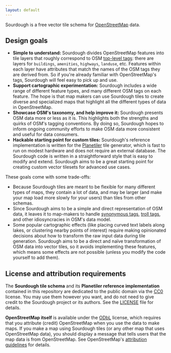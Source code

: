 ```yaml
---
layout: default
---
```


Sourdough is a free vector tile schema for [OpenStreetMap] data.

<div id="sourdough-viewer"></div>
<script type="module">
  import { createViewer } from '/assets/viewer.js';

  function init() {
    createViewer(
      document.getElementById("sourdough-viewer"),
      "https://tiles.osm.fyi/vector/sourdough.json",
      {
        center: [15, 35],
        zoom: 1.0,
        hash: true,
        dragRotate: false,
        pitchWithRotate: false,
        touchZoomRotate: false,
      }
    );
  }
  
  if (document.readyState === "loading") {
    document.addEventListener("DOMContentLoaded", init);
  } else {
    init();
  }
</script>

## Design goals

- **Simple to understand:** Sourdough divides OpenStreetMap features into tile layers that roughly correspond to OSM [top-level tags]: there are layers for `buildings`, `amenities`, `highways`, `landuse`, etc. Features within each layer have attributes that match the names of the OSM tags they are derived from. So if you're already familiar with OpenStreetMap's tags, Sourdough will feel easy to pick up and use.
- **Support cartographic experimentation:** Sourdough includes a wide range of different feature types, and many different OSM tags on each feature. The hope is that map makers can use Sourdough tiles to create diverse and specialized maps that highlight all the different types of data in OpenStreetMap.
- **Showcase OSM's taxonomy, and help improve it:** Sourdough presents OSM data more or less as it is. This highlights both the strengths and quirks of OSM's tagging conventions. By doing so, Sourdough hopes to inform ongoing community efforts to make OSM data more consistent and useful for data consumers.
- **Hackable starting point for custom tiles:** Sourdough's reference implementation is written for the [Planetiler] tile generator, which is fast to run on modest hardware and does not require an external database. The Sourdough code is written in a straightforward style that is easy to modify and extend. Sourdough aims to be a great starting point for creating custom vector tilesets for advanced use cases.

These goals come with some trade-offs:
- Because Sourdough tiles are meant to be flexible for many different types of maps, they contain a lot of data, and may be larger (and make your map load more slowly for your users) than tiles from other schemas.
- Since Sourdough aims to be a simple and direct representation of OSM data, it leaves it to map-makers to handle [synonymous tags], [troll tags], and other idiosyncracies in OSM's data model.
- Some popular cartographic effects (like placing curved text labels along lakes, or clustering nearby points of interest) require making opinionated decisions about how to transform the raw input data during tile generation. Sourdough aims to be a direct and naïve transformation of OSM data into vector tiles, so it avoids implementing these features, which means some effects are not possible (unless you modify the code yourself to add them).

## License and attribution requirements

The **Sourdough tile schema** and its **Planetiler reference implementation** contained in this repository are dedicated to the public domain via the [CC0] license. You may use them however you want, and do not need to give credit to the Sourdough project or its authors. See the [LICENSE](./LICENSE) file for details.

**OpenStreetMap itself** is available under the [ODbL] license, which requires that you attribute (credit) OpenStreetMap when you use the data to make maps. If you make a map using Sourdough tiles (or any other map that uses OpenStreetMap data), you should display a message that tells users that the map data is from OpenStreetMap. See OpenStreetMap's [attribution guidelines] for details.

[OpenStreetMap]: https://openstreetmap.org/about
[top-level tags]: https://wiki.openstreetmap.org/wiki/Top-level_tag
[synonymous tags]: https://wiki.openstreetmap.org/wiki/Synonymous_tags
[troll tags]: https://wiki.openstreetmap.org/wiki/Trolltag
[Planetiler]: https://github.com/onthegomap/planetiler?tab=readme-ov-file#planetiler
[CC0]: https://creativecommons.org/public-domain/cc0/
[ODbL]: https://opendatacommons.org/licenses/odbl/
[attribution guidelines]: https://osmfoundation.org/wiki/Licence/Attribution_Guidelines#Attribution_text
